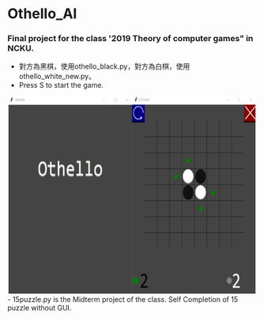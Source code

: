 Othello_AI
===
### Final project for the class '2019 Theory of computer games" in NCKU.
- 對方為黑棋，使用othello_black.py，對方為白棋，使用othello_white_new.py。
- Press S to start the game.
<center class="half"> <img src="https://github.com/joey3639570/Othello_AI/blob/master/Othello_top.jpg" width="250" height="400"><img src="https://github.com/joey3639570/Othello_AI/blob/master/Othello_Main.jpg" width="250" height="400"></center>
- 15puzzle.py is the Midterm project of the class. Self Completion of 15 puzzle without GUI.

